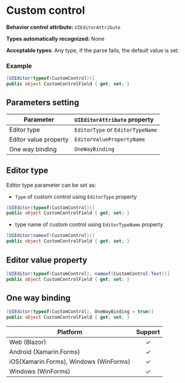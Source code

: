 # Custom control

**Behavior control attribute:**  `UIEditorAttribute`

**Types automatically recognized:** None

**Acceptable types**: Any type, if the parse fails, the default value is set.

### Example
```csharp
[UIEditor(typeof(CustomControl))]
public object CustomControlField { get; set; }
```

## Parameters setting

| Parameter | `UIEditorAttribute` property | 
| -----------|:------------- 
| Editor type | `EditorType` or `EditorTypeName`|
| Editor value property | `EditorValuePropertyName`|
| One way binding | `OneWayBinding`|

## Editor type

Editor type parameter can be set as:
* `Type` of custom control using `EditorType` property

```csharp
[UIEditor(typeof(CustomControl))]
public object CustomControlField { get; set; }
```

* type name of custom control using `EditorTypeName` property

```csharp
[UIEditor(nameof(CustomControl))]
public object CustomControlField { get; set; }
```

## Editor value property 

```csharp
[UIEditor(typeof(CustomControl), nameof(CustomControl.Text))]
public object CustomControlField { get; set; }
```

## One way binding

```csharp
[UIEditor(typeof(CustomControl), OneWayBinding = true)]
public object CustomControlField { get; set; }
```

| Platform | Support | 
| -----------|:-------------:| 
| Web (Blazor) | &check; |
| Android (Xamarin.Forms) | &check; |
| iOS(Xamarin.Forms), Windows (WinForms) | &check; |
| Windows (WinForms) | &check; |